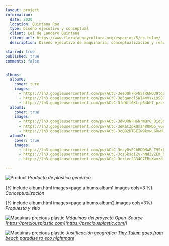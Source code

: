 ```yaml
---
layout: project
information:
  date: 2020
  location: Quintana Roo
  type: Diseño ejecutivo y conceptual
  client: Lei de Landero Quintana
  client_url: https://www.florafaunaycultura.org/espacios/5/cc-tulum/
  description: Diseño ejecutivo de maquinaria, conceptualización y readaptación en sitio del proyecto https://preciousplastic.com para el reciclado de plástico en las playas de la reserva natural de Tulúm y primer propuesta de producto

starred: true
published: true
comments: false


albums:
  album0:
    cover: ture
    images:
      - https://lh3.googleusercontent.com/pw/ACtC-3eeDQk7RvN5sR6NQ39tqDEKJiFGc9nvEu73mHTJvaily39S42xLF4Uvg9FggzP2bhKrmblm_ZQKqO9IcuJU6LjWnIY3pX2Pvy2J8JFEh_4q8LnIGgfXylJkGSlA9mBreT5jFYJHxrK0KrYB3iPMQ5bfqg=w1810-h1018-no?authuser=1
      - https://lh3.googleusercontent.com/pw/ACtC-3e5qWngl5WI4mVsxL9S8IKQWsZCvo96waDzKnuIaVXkO6fdXM78BLR2Hch02vw1cQsQfzN4k8D_Qz0wNWgSOG1BYEAPQrvgMIzua8AkJyDX2RRevNUnQQ3reLxcgXKOt9CWWVEELKfuoL2uOuettaJ0oA=w1819-h732-no?authuser=1
      - https://lh3.googleusercontent.com/pw/ACtC-3fdWft0XLrp64bh7_pzLsl-qPJDXp3UhMSZX97XrQDl-vikKY_1xT-RFlregxZAyITaDhxfQxU7TiXoYeIUVVl-nmSqQ2Agqx1ol9HYZEFZKysfxJhrzGNzywqhbLRBQX0EuojRPQ9U8dC4MUhcDLpDug=w940-h529-no?authuser=1
  album1:
    cover: true
    images:
      - https://lh3.googleusercontent.com/pw/ACtC-3dwURNFHGNrmQr8_DioSdC6YUmX32aZY51WZVqHHpJOcHLMBincQrR1vP_JBrI56e8Hjz9TgEj3zmp8QL5f1pDrM4IizeWEPcFh9CsLenuCRIUhJPFfgmGWyH9I1UISuqNzc9gE_tYJl9F6aCEH-p3zeA=w1587-h1018-no?authuser=1
      - https://lh3.googleusercontent.com/pw/ACtC-3eKaCZpkQmz48OWD5_vGc0Onk05jYDqG35JfzfHdNm7_U6SSyEmkUOY-RiAiTAJRKi8MMvPDjCIT79HEekO4vgamFCMaPzmKGuuYGYjBvMcebAzy-BX3QALqlDft1qoMJs8oYdLSZdAT_C_vlOHa-Fazw=w849-h1018-no?authuser=1
      - https://lh3.googleusercontent.com/pw/ACtC-3cQ82DTGEIw9kxwLGRwNJ6VcZ5p8dvXcHOC-lByPIz9x6KmNDGGeavL-hJCTDPfDj_PiYwSVeWMC9hB2LHze34c7XLePZgzDgaVkCwnzBvBWfEZctaxKflorDsAUk9AZFZS3Meuyu4X36V1VHa_-9f1_A=w1358-h1018-no?authuser=1
  album2:
    cover: true
    images:
      - https://lh3.googleusercontent.com/pw/ACtC-3ecy0vPJbRDDMwR_T9Sxk80sTeYogIgAjEDpnvRU4lSx1btQA3nlAn0zSWDPcUYexIPvBVkr9Nyx24Sq8bGHB2kF2ieDdqztH24a-skRMMeJBX_EWUAS5gxL5q1aS_GAST9ZhLziOZbsrORU2HYRbkdwg=w1859-h928-no?authuser=1
      - https://lh3.googleusercontent.com/pw/ACtC-3czSksqiZy-hNdZyZEm_N5JXUFMgdZgpglFOAGWY2YAnPZar_A5zFqtM8_vN6MNy5zTeluv0i5j9UG1dQ_4DHBGfMeHh2_uyFzmQUzxVOaUi1YiFkZO-IugDprb-5lXj3M7T4G8bbCsBDZim-ldqv5FiQ=w1233-h1018-no?authuser=1
      - https://lh3.googleusercontent.com/pw/ACtC-3crLvc2G34O7FBuXwxzd_v8FUbi9AnFOSEP54sSTrKis4ooq-nCemTtO8sc879wlIeuN8SZsWAcdtURwhoKaG-heDlRypowg78zc3VcAlxSiLk7f1eTEpueCzOKm0xj13xK1xB4UcWvAQzgbcc_ZAtizw=w1103-h525-no?authuser=1

---
```


![Product]({{page.albums.album0.images[0]}})
*Producto de plástico genérico*

{% include album.html images=page.albums.album1.images cols=3 %}
*Conceptualización*

{% include album.html images=page.albums.album2.images cols=3%}
*Propuesta y sitio*

![Maquinas precious plastic]({{page.albums.album0.images[1]}})
*Máquinas del proyecto Open-Source [https://preciousplastic.com](https://preciousplastic.com/)*

![Maquinas precious plastic]({{page.albums.album0.images[2]}})
*Justificación geográfica  [Tiny Tulum goes from beach paradise to eco nightmare](https://www.dw.com/en/tiny-tulum-goes-from-beach-paradise-to-eco-nightmare/a-43231319)*

<!-- TODO: Agregar propuesta de maquinaria para tejas extruidas, panel ranurado hueco térmico para fachadas (radiadores de fachada) y sistema de protección contra huracanes - Urge saber el tipo de plástico (pedos con el sol) -->
